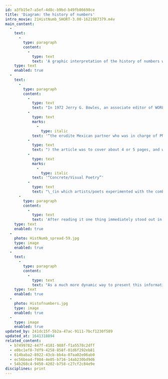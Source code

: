 ```yaml
---
id: a3fb15e7-a5ef-4d8c-b9bd-b49fb86698ce
title: 'Diagram: the history of numbers'
intro_movie: 21HistNumb_SHORT-3.00-1621987379.m4v
main_content:
  -
    text:
      -
        type: paragraph
        content:
          -
            type: text
            text: 'A graphic interpretation of the history of numbers was originally designed to accompany the article by Ramon Cardenas, published in the 1971 issue of the quarterly magazine by Peat, Marwick, Mitchell & Co. The image for the article caused a demand for extra copies; and when none were left PMM decided to publish a poster version of it.'
    type: text
    enabled: true
  -
    text:
      -
        type: paragraph
        content:
          -
            type: text
            text: "In 1972 Jerry G. Bowles, an associate editor of WORLD Magazine (a quarterly published by the financial firm Peat, Marwick, Mitchell & Co / PMM&Co) invited Tom Ockerse to \Lcreate some visual experiments with numbers to serve as illustrations for an article on the history of numbers. Researched and written for the magazine by Ramon Cardenas ("
          -
            type: text
            marks:
              -
                type: italic
            text: '“the erudite Mexican partner who was in charge of PMM&Co.’s Monterrey Office before he retired earlier in 1972”'
          -
            type: text
            text: ") the article was to cover about 4 or 5 pages, and would become part of the upcoming summer issue (Volume 6 / Number 3). With Mr. Bowles’ “side” interest in the international movement of\_"
          -
            type: text
            marks:
              -
                type: italic
            text: '“Concrete/Visual Poetry”'
          -
            type: text
            text: "\_(in which artists/poets experimented with the combined visual forms and structures of letters, typography and space to capture a blend of visual-verbal meaning) knew of Tom’s work in that area, feeling the otherwise ordinary article could use some visual excitement, which Tom might provide as visual poet. Tom agreed but other things distracted him from being able to attend to this commission. A few days before the deadline the editor pushed Tom to submit at least something—so under pressure Tom finally began his process, which first meant to read the article itself.\_\_"
      -
        type: paragraph
        content:
          -
            type: text
            text: 'After reading it one thing immediately stood out in Tom’s mind: a spiraling structure that logically followed the articles history in which the hand was central and from which marks evolved to serve their needs of a culture, their practical use, and their varied designs that match their context (typographic fonts etc.). Tom quickly produced that and hoped the editor would be happy enough with that since no more time for experimentation was left. It turned out the editor was elated! In fact, so much that he felt this single graphic configuration not only covered most of the article’s historical information but told the “story” much more eloquently! As a result (with the approval of Ramon Cardenas, WORLD magazine decided to drop the written text and simply present this spiraled graphic in the magazine’s center fold. On the page before the centerfold were a few summary notes about this and credited Ramon with his research.'
    type: text
    enabled: true
  -
    photo: HistNumb_spread-59.jpg
    type: image
    enabled: true
  -
    text:
      -
        type: paragraph
        content:
          -
            type: text
            text: "As a much more dynamic way to present this information became a quick draw for copies of the magazine’s issue, and then ran out quickly of issues.\_\_As a result of that PMM&Co decided to have Tom create a poster version of this same configuration, 24”x24”. PMM&Co then sold this, and soon again ran out of copies due to its popularity.\_"
    type: text
    enabled: true
  -
    photo: Histofnumbers.jpg
    type: image
    enabled: true
  -
    type: image
    enabled: true
updated_by: 241dc15f-5b2a-47ac-9111-7bcf1230f589
updated_at: 1641318894
related_content:
  - b7499782-447f-4181-988f-f1a5578c2dff
  - e0bc1ef8-7df9-4258-858f-01d6f292eb81
  - 614baba2-8922-43cb-bb4a-07aa02e06ab0
  - ec56bea4-f984-4e05-b716-14ab230bd9d6
  - 54b268c4-9450-4202-b758-c27cf2c84e9e
disciplines: print
---
```

